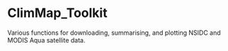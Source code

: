 # ClimMap_Toolkit
Various functions for downloading, summarising, and plotting NSIDC and MODIS Aqua satellite data.
